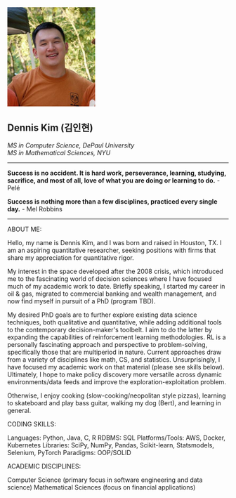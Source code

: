 <img src="profile_elements/pfp1.jpg" alt="Image" width="200">

## Dennis Kim (김인현)
_MS in Computer Science, DePaul University \
MS in Mathematical Sciences, NYU_

---

**Success is no accident. It is hard work, perseverance, learning, studying, sacrifice, and most of all, love of what 
you are doing or learning to do.** - Pelé

**Success is nothing more than a few disciplines, practiced every single day.** - Mel Robbins

---

ABOUT ME:

Hello, my name is Dennis Kim, and I was born and raised in Houston, TX. I am an aspiring quantitative researcher, 
seeking positions with firms that share my appreciation for quantitative rigor.

My interest in the space developed after the 2008 crisis, which introduced me to the fascinating world of 
decision sciences where I have focused much of my academic work to date. Briefly speaking, I started my career in oil &
gas, migrated to commercial banking and wealth management, and now find myself in pursuit of a PhD (program TBD). 

My desired PhD goals are to further explore existing data science techniques, both qualitative and quantitative, while
adding additional tools to the contemporary decision-maker's toolbelt. I aim to do the latter by expanding the capabilities
of reinforcement learning methodologies. RL is a personally fascinating approach and perspective to problem-solving, 
specifically those that are multiperiod in nature. Current approaches draw from a variety of disciplines like math, CS,
and statistics. Unsurprisingly, I have focused my academic work on that material (please see skills below). Ultimately,
I hope to make policy discovery more versatile across dynamic environments/data feeds and improve the 
exploration-exploitation problem. 

Otherwise, I enjoy cooking (slow-cooking/neopolitan style pizzas), learning to skateboard and play bass guitar, 
walking my dog (Bert), and learning in general. 

CODING SKILLS:

Languages: Python, Java, C, R
RDBMS: SQL
Platforms/Tools: AWS, Docker, Kubernetes
Libraries: SciPy, NumPy, Pandas, Scikit-learn, Statsmodels, Selenium, PyTorch
Paradigms: OOP/SOLID

ACADEMIC DISCIPLINES:

Computer Science (primary focus in software engineering and data science)
Mathematical Sciences (focus on financial applications)



<!--
**DKMaCS/DKMaCS** is a ✨ _special_ ✨ repository because its `README.md` (this file) appears on your GitHub profile.

Here are some ideas to get you started:

- 🔭 I’m currently working on ...
- 🌱 I’m currently learning ...
- 👯 I’m looking to collaborate on ...
- 🤔 I’m looking for help with ...
- 💬 Ask me about ...
- 📫 How to reach me: ...
- 😄 Pronouns: ...
- ⚡ Fun fact: ...
-->

